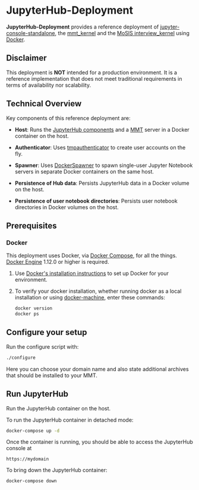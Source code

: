 # JupyterHub-Deployment

**JupyterHub-Deployment** provides a reference deployment of [jupyter-console-standalone](https://github.com/kwarc/jupyter-console-standalone), the [mmt_kernel](https://github.com/UniFormal/mmt_jupyter_kernel) and the [MoSIS interview_kernel](https://github.com/MathHubInfo/MoSIS_Jupyter_Kernel) using [Docker](https://docs.docker.com).

## Disclaimer

This deployment is **NOT** intended for a production environment.
It is a reference implementation that does not meet traditional
requirements in terms of availability nor scalability.

## Technical Overview

Key components of this reference deployment are:

* **Host**: Runs the [JupyterHub components](https://jupyterhub.readthedocs.org/en/latest/getting-started.html#overview) and a [MMT](https://uniformal.github.io/) server
  in a Docker container on the host.

* **Authenticator**: Uses [tmpauthenticator](https://github.com/jupyterhub/tmpauthenticator) to create user accounts on the fly.

* **Spawner**: Uses [DockerSpawner](https://github.com/jupyter/dockerspawner) to spawn single-user Jupyter Notebook servers in separate Docker containers on the same host.

* **Persistence of Hub data**: Persists JupyterHub data in a Docker volume on the host.

* **Persistence of user notebook directories**: Persists user notebook directories in Docker volumes on the host.

## Prerequisites

### Docker

This deployment uses Docker, via [Docker Compose](https://docs.docker.com/compose/overview/), for all the things.
[Docker Engine](https://docs.docker.com/engine) 1.12.0 or higher is
required.

1. Use [Docker's installation instructions](https://docs.docker.com/engine/installation/)
   to set up Docker for your environment.

2. To verify your docker installation, whether running docker as a local
   installation or using [docker-machine](./docs/docker-machine.md),
   enter these commands:

   ```bash
   docker version
   docker ps
   ```


## Configure your setup

Run the configure script with:
``` bash
./configure
```
Here you can choose your domain name and also state additional archives that should be installed to your MMT.

## Run JupyterHub

Run the JupyterHub container on the host.

To run the JupyterHub container in detached mode:

```bash
docker-compose up -d
```

Once the container is running, you should be able to access the JupyterHub console at

```
https://mydomain
```

To bring down the JupyterHub container:

```bash
docker-compose down
```
